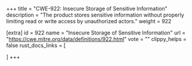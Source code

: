 +++
title = "CWE-922: Insecure Storage of Sensitive Information"
description	= "The product stores sensitive information without properly limiting read or write access by unauthorized actors."
weight = 922

[extra]
id = 922
name = "Insecure Storage of Sensitive Information"
url = "https://cwe.mitre.org/data/definitions/922.html"
vote = ""
clippy_helps = false
rust_docs_links = [
	
]
+++

